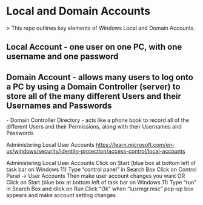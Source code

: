 <h1>Local and Domain Accounts</h1>>
This repo outlines key elements of Windows Local and Domain Accounts.<br />
	<h2>Local Account - one user on one PC, with one username and one password</h2>
	<h2>Domain Account - allows many users to log onto a PC by using a Domain Controller (server) to store all of the many different Users and their Usernames and Passwords</h2>
	- Domain Controller Directory - acts like a phone book to record all of the different Users and their Permissions, along with their Usernames and Passwords

Administering Local User Accounts	https://learn.microsoft.com/en-us/windows/security/identity-protection/access-control/local-accounts

Administering Local User Accounts
	Click on Start (blue box at bottom left of task bar on Windows 11)
		Type “control panel” in Search Box
		Click on Control Panel -> User Accounts 
		Then make user account changes you want
    OR
	Click on Start (blue box at bottom left of task bar on Windows 11) 
	Type “run” in Search Box and click on Run
	Click “Ok” when “lusrmgr.msc” pop-up box appears and make account setting changes
